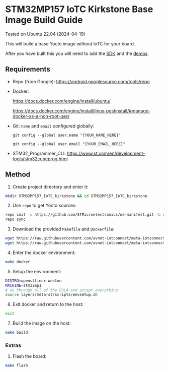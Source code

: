 # STM32MP157 IoTC Kirkstone Base Image Build Guide
Tested on Ubuntu 22.04 (2024-04-19)

This will build a base Yocto image without IoTC for your board.

After you have built this you will need to add the [SDK](../../IoTC-SDK/README.md) and the [demos](../../Demos/README.md).

## Requirements
- Repo (from Google): https://android.googlesource.com/tools/repo
- Docker: 

    https://docs.docker.com/engine/install/ubuntu/
    
    https://docs.docker.com/engine/install/linux-postinstall/#manage-docker-as-a-non-root-user
- Git: `name` and `email` configured globally:

    `git config --global user.name "{YOUR_NAME_HERE}"`

    `git config --global user.email "{YOUR_EMAIL_HERE}"`
- STM32_Programmer_CLI: https://www.st.com/en/development-tools/stm32cubeprog.html

## Method
1. Create project directory and enter it:
```bash
mkdir STM32MP157_IoTC_kirkstone && cd STM32MP157_IoTC_kirkstone
```

2. Use `repo` to get Yocto sources:
```bash
repo init -u https://github.com/STMicroelectronics/oe-manifest.git -b refs/tags/openstlinux-5.15-yocto-kirkstone-mp1-v23.07.26 && \
repo sync    
```

3. Download the provided `Makefile` and `Dockerfile`:
```bash
wget https://raw.githubusercontent.com/avnet-iotconnect/meta-iotconnect-docs/main/Build/STM32MP157/kirkstone/Makefile && \
wget https://raw.githubusercontent.com/avnet-iotconnect/meta-iotconnect-docs/main/Build/STM32MP157/kirkstone/Dockerfile
```

4. Enter the docker environment:
```bash
make docker
```

5. Setup the environment:
```bash
DISTRO=openstlinux-weston
MACHINE=stm32mp1
# Go through all of the EULA and accept everything
source layers/meta-st/scripts/envsetup.sh
```

6. Exit docker and return to the host:
```bash
exit
```

7. Build the image on the host:
```bash
make build
```

### Extras

1. Flash the board:
```bash
make flash
```
